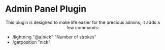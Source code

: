 # Admin Panel Plugin
<div>
  <p  align="center">This plugin is designed to make life easier for the precious admins, it adds a few commands:</p>
<ul aling="left">
  <li>/lightning "@a|nick" "Number of strokes" </li>
  <li>/getposition "nick"</li>
</ul>
</div>
